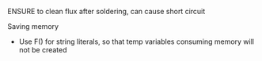 ENSURE to clean flux after soldering, can cause short circuit

Saving memory
- Use F() for string literals, so that temp variables consuming memory will not be created 
